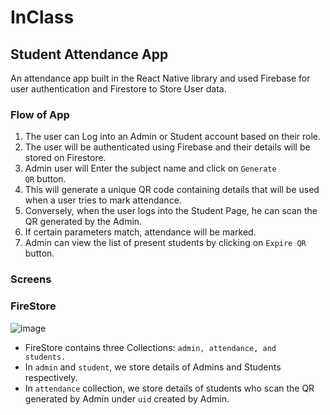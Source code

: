 # InClass
## Student Attendance App

An attendance app built in the React Native library and used Firebase for user authentication and Firestore to Store User data.

### Flow of App
1. The user can Log into an Admin or Student account based on their role.
2. The user will be authenticated using Firebase and their details will be stored on Firestore.
3. Admin user will Enter the subject name and click on <code>Generate QR</code> button.
4. This will generate a unique QR code containing details that will be used when a user tries to mark attendance.
5. Conversely, when the user logs into the Student Page, he can scan the QR generated by the Admin.
6. If certain parameters match, attendance will be marked.
7. Admin can view the list of present students by clicking on <code>Expire QR</code> button.



### Screens

### FireStore
![image](https://github.com/Coder-Rushabh/inclass/assets/47267236/27265f3e-4eb2-485b-9a4e-ee2bba12388f)

- FireStore contains three Collections: <code>admin, attendance, and students.</code>
- In <code>admin</code> and <code>student</code>, we store details of Admins and Students respectively.
- In <code>attendance</code> collection, we store details of students who scan the QR generated by Admin under <code>uid</code> created by Admin.
